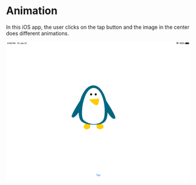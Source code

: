 # Animation
In this iOS app, the user clicks on the tap button and the image in the center does different animations.

![screenshot](https://github.com/TheIronLord/Animation/blob/master/screenshot.png)
